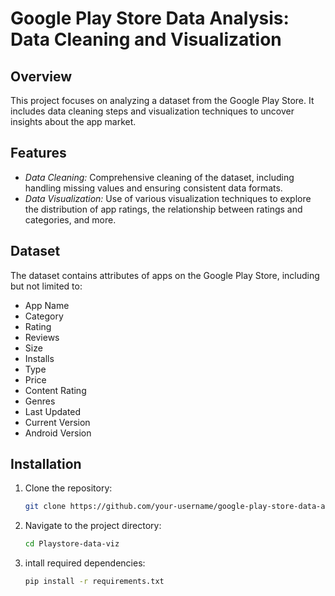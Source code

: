# Google Play Store Data Analysis: Data Cleaning and Visualization

## Overview

This project focuses on analyzing a dataset from the Google Play Store. It includes data cleaning steps and visualization techniques to uncover insights about the app market.

## Features

- *Data Cleaning:* Comprehensive cleaning of the dataset, including handling missing values and ensuring consistent data formats.
- *Data Visualization:* Use of various visualization techniques to explore the distribution of app ratings, the relationship between ratings and categories, and more.

## Dataset

The dataset contains attributes of apps on the Google Play Store, including but not limited to:
- App Name
- Category
- Rating
- Reviews
- Size
- Installs
- Type
- Price
- Content Rating
- Genres
- Last Updated
- Current Version
- Android Version

## Installation

1. Clone the repository:
   ```bash
   git clone https://github.com/your-username/google-play-store-data-analysis.git

2. Navigate to the project directory:
   ```bash
   cd Playstore-data-viz

3. intall required dependencies:
   ```bash
   pip install -r requirements.txt
